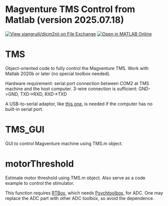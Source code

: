 # Magventure TMS Control from Matlab (version 2025.07.18)
[![View xiangruili/dicm2nii on File Exchange](https://www.mathworks.com/matlabcentral/images/matlab-file-exchange.svg)](https://www.mathworks.com/matlabcentral/fileexchange/180628-magventuretms)
[![Open in MATLAB Online](https://www.mathworks.com/images/responsive/global/open-in-matlab-online.svg)](https://matlab.mathworks.com/open/github/v1?repo=xiangruili/MagventureTMS)

# TMS
Object-oriented code to fully control the Magventure TMS.
Work with Matlab 2020b or later (no special toolbox needed).

Hardware requirement: serial port connection between COM2 at TMS machine and the host computer. 
3-wire connection is sufficient: GND->GND, TXD->RXD, RXD->TXD

A USB-to-serial adaptor, like [this one](https://www.amazon.com/Female-Adapter-Chipset-Supports-Windows/dp/B01GA0IZBO/ref=sr_1_10?crid=26ZZRC6MF13A7&dib=eyJ2IjoiMSJ9.ulSsUHaTsJmZ9Jl19PTTci3hFxRjOXORgVD0V2eOceNGoMC92sQkQWfWxMSpTYXjmrIckkqfuhHmZV4ZzdtkTOXU1tbbcNg4rVSvjGA5CQJQB7fskcaLT2lqYDZyUmpBPkkSb7ZdmPrw4H2fL0FM-4ctcz1AFQU6FQ9FITpLqCW8pLZTdoywDmPBfmwW6YiM-LYPK7upLpOLNe-WZrxGzr6gxAtauZc2irazJ5yxCXNKGZK1EzO1V4O12AoPa2MvS8VUZyBbmuieN3_izfBMg0sZceyckAzM5YLUDaqDvVQ.-C1BcM26Jw2HUAaDMnekk0-izmEL1-d5jhVnOIl6tp0&dib_tag=se&keywords=usb+to+usb+crossover+serial+adapter&qid=1744645816&refinements=p_n_feature_six_browse-bin%3A78742982011&rnid=23941269011&s=electronics&sprefix=usb+to+usb+crossover+serial+adapter%2Caps%2C215&sr=1-10), is needed if the computer has no built-in serial port.

# TMS_GUI
GUI to control Magventure machine using TMS.m object.

# motorThreshold
Estimate motor threshold using TMS.m object. Also serve as a code example to control the stimulator.

This function requires [RTBox](https://github.com/xiangruili/RTBox), which needs [Psychtoolbox](http://psychtoolbox.org/), for ADC. One may replace the ADC part with other ADC toolbox, so avoid the dependence.
